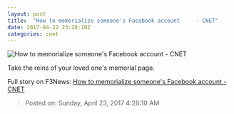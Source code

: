 ```yaml
---
layout: post
title:  "How to memorialize someone's Facebook account     - CNET"
date: 2017-04-22 23:28:10Z
categories: cnet
---
```


![How to memorialize someone's Facebook account     - CNET](https://cnet4.cbsistatic.com/img/9UycE7FxCTyXI7wiz3hj-VRVhFw=/670x503/2016/03/01/974bf5ec-bdaa-4cd6-ae89-813a0db3df88/dsc0048.jpg)

Take the reins of your loved one's memorial page.


Full story on F3News: [How to memorialize someone's Facebook account     - CNET](http://www.f3nws.com/n/zRmufB)

> Posted on: Sunday, April 23, 2017 4:28:10 AM
